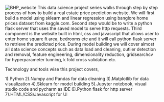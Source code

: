 ![BHP_website](https://github.com/Abhishek19081/Predicting-Home-Prices-in-Banglore/assets/118285642/56738469-3721-4376-b8c0-6ae111dac56a)
This data science project series walks through step by step process of how to build a real estate price prediction website. We will first build a model using sklearn and linear regression using banglore home prices dataset from kaggle.com. Second step would be to write a python flask server that uses the saved model to serve http requests. Third component is the website built in html, css and javascript that allows user to enter home square ft area, bedrooms etc and it will call python flask server to retrieve the predicted price. During model building we will cover almost all data science concepts such as data load and cleaning, outlier detection and removal, feature engineering, dimensionality reduction, gridsearchcv for hyperparameter tunning, k fold cross validation etc. 

Technology and tools wise this project covers,

1).Python
2).Numpy and Pandas for data cleaning
3).Matplotlib for data visualization
4).Sklearn for model building
5).Jupyter notebook, visual studio code and pycharm as IDE
6).Python flask for http server
7).HTML/CSS/Javascript for UI
